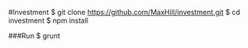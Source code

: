 #Investment
$ git clone https://github.com/MaxHill/investment.git
$ cd investment
$ npm install

###Run
$ grunt
